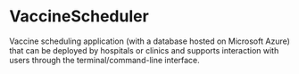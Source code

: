 # VaccineScheduler
Vaccine scheduling application (with a database hosted on Microsoft Azure) that can be deployed by hospitals or clinics and supports interaction with users through the terminal/command-line interface.
